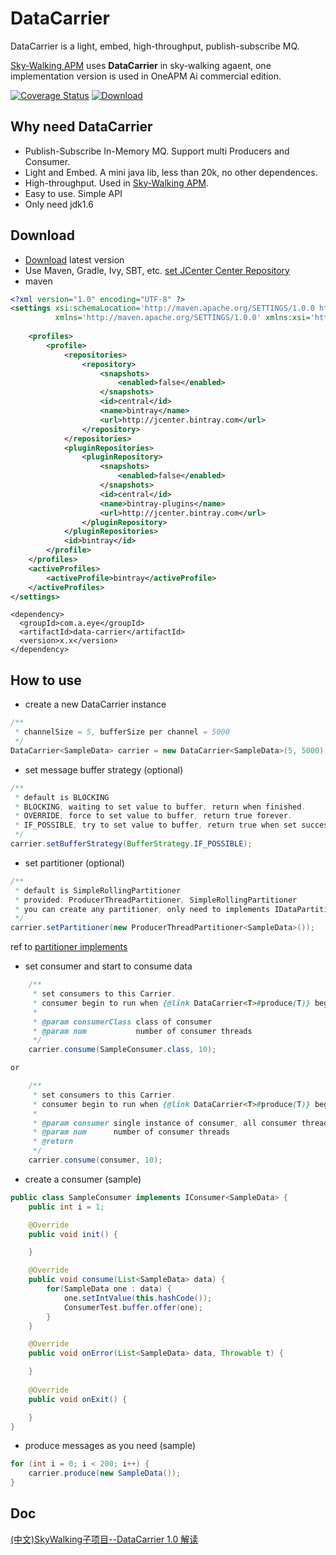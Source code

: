 # DataCarrier
DataCarrier is a light, embed, high-throughput, publish-subscribe MQ.

[Sky-Walking APM](https://github.com/wu-sheng/sky-walking) uses **DataCarrier** in sky-walking agaent, one implementation version is used in OneAPM Ai commercial edition.

[![Coverage Status](https://coveralls.io/repos/github/wu-sheng/DataCarrier/badge.svg?branch=master&q=2)](https://coveralls.io/github/wu-sheng/DataCarrier?branch=master&q=3)
[ ![Download](https://api.bintray.com/packages/wu-sheng/DataCarrier/com.a.eye.data-carrier/images/download.svg) ](https://bintray.com/wu-sheng/DataCarrier/com.a.eye.data-carrier/_latestVersion)

## Why need DataCarrier
- Publish-Subscribe In-Memory MQ. Support multi Producers and Consumer.
- Light and Embed. A mini java lib, less than 20k, no other dependences.
- High-throughput. Used in [Sky-Walking APM](https://github.com/wu-sheng/sky-walking).
- Easy to use. Simple API
- Only need jdk1.6

## Download
- [Download](https://bintray.com/wu-sheng/DataCarrier/com.a.eye.data-carrier/_latestVersion) latest version
- Use Maven, Gradle, Ivy, SBT, etc. [set JCenter Center Repository](https://bintray.com/bintray/jcenter?filterByPkgName=com.a.eye.data-carrier)
- maven
```xml
<?xml version="1.0" encoding="UTF-8" ?>
<settings xsi:schemaLocation='http://maven.apache.org/SETTINGS/1.0.0 http://maven.apache.org/xsd/settings-1.0.0.xsd'
          xmlns='http://maven.apache.org/SETTINGS/1.0.0' xmlns:xsi='http://www.w3.org/2001/XMLSchema-instance'>
    
    <profiles>
        <profile>
            <repositories>
                <repository>
                    <snapshots>
                        <enabled>false</enabled>
                    </snapshots>
                    <id>central</id>
                    <name>bintray</name>
                    <url>http://jcenter.bintray.com</url>
                </repository>
            </repositories>
            <pluginRepositories>
                <pluginRepository>
                    <snapshots>
                        <enabled>false</enabled>
                    </snapshots>
                    <id>central</id>
                    <name>bintray-plugins</name>
                    <url>http://jcenter.bintray.com</url>
                </pluginRepository>
            </pluginRepositories>
            <id>bintray</id>
        </profile>
    </profiles>
    <activeProfiles>
        <activeProfile>bintray</activeProfile>
    </activeProfiles>
</settings>
```
```
<dependency>
  <groupId>com.a.eye</groupId>
  <artifactId>data-carrier</artifactId>
  <version>x.x</version>
</dependency>
```


## How to use
- create a new DataCarrier instance
```java
/**
 * channelSize = 5, bufferSize per channel = 5000
 */
DataCarrier<SampleData> carrier = new DataCarrier<SampleData>(5, 5000);
```

- set message buffer strategy (optional)
```java
/**
 * default is BLOCKING
 * BLOCKING, waiting to set value to buffer, return when finished.
 * OVERRIDE, force to set value to buffer, return true forever.
 * IF_POSSIBLE, try to set value to buffer, return true when set successfully.
 */
carrier.setBufferStrategy(BufferStrategy.IF_POSSIBLE);
```

- set partitioner (optional)
```java
/**
 * default is SimpleRollingPartitioner
 * provided: ProducerThreadPartitioner, SimpleRollingPartitioner
 * you can create any partitioner, only need to implements IDataPartitioner interface
 */
carrier.setPartitioner(new ProducerThreadPartitioner<SampleData>());
```
ref to [partitioner implements](src/main/java/com/a/eye/datacarrier/partition)

- set consumer and start to consume data
```java
    /**
     * set consumers to this Carrier.
     * consumer begin to run when {@link DataCarrier<T>#produce(T)} begin to work.
     *
     * @param consumerClass class of consumer
     * @param num           number of consumer threads
     */
    carrier.consume(SampleConsumer.class, 10);

or

    /**
     * set consumers to this Carrier.
     * consumer begin to run when {@link DataCarrier<T>#produce(T)} begin to work.
     *
     * @param consumer single instance of consumer, all consumer threads will all use this instance.
     * @param num      number of consumer threads
     * @return
     */
    carrier.consume(consumer, 10);
```

- create a consumer (sample)
```java
public class SampleConsumer implements IConsumer<SampleData> {
    public int i = 1;

    @Override
    public void init() {

    }

    @Override
    public void consume(List<SampleData> data) {
        for(SampleData one : data) {
            one.setIntValue(this.hashCode());
            ConsumerTest.buffer.offer(one);
        }
    }

    @Override
    public void onError(List<SampleData> data, Throwable t) {

    }
    
    @Override
    public void onExit() {

    }
}
```

- produce messages as you need (sample)
```java
for (int i = 0; i < 200; i++) {
    carrier.produce(new SampleData());
}
```

## Doc
[(中文)SkyWalking子项目--DataCarrier 1.0 解读  ](http://wu-sheng.iteye.com/blog/2334404)
